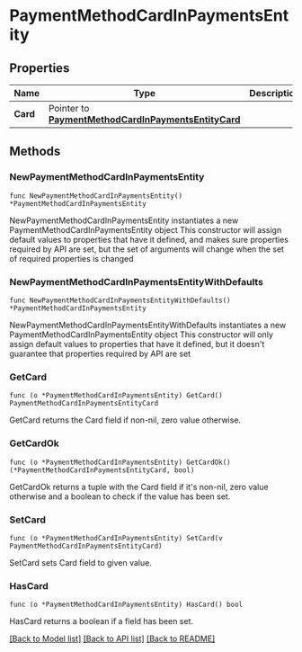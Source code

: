 # PaymentMethodCardInPaymentsEntity

## Properties

Name | Type | Description | Notes
------------ | ------------- | ------------- | -------------
**Card** | Pointer to [**PaymentMethodCardInPaymentsEntityCard**](PaymentMethodCardInPaymentsEntityCard.md) |  | [optional] 

## Methods

### NewPaymentMethodCardInPaymentsEntity

`func NewPaymentMethodCardInPaymentsEntity() *PaymentMethodCardInPaymentsEntity`

NewPaymentMethodCardInPaymentsEntity instantiates a new PaymentMethodCardInPaymentsEntity object
This constructor will assign default values to properties that have it defined,
and makes sure properties required by API are set, but the set of arguments
will change when the set of required properties is changed

### NewPaymentMethodCardInPaymentsEntityWithDefaults

`func NewPaymentMethodCardInPaymentsEntityWithDefaults() *PaymentMethodCardInPaymentsEntity`

NewPaymentMethodCardInPaymentsEntityWithDefaults instantiates a new PaymentMethodCardInPaymentsEntity object
This constructor will only assign default values to properties that have it defined,
but it doesn't guarantee that properties required by API are set

### GetCard

`func (o *PaymentMethodCardInPaymentsEntity) GetCard() PaymentMethodCardInPaymentsEntityCard`

GetCard returns the Card field if non-nil, zero value otherwise.

### GetCardOk

`func (o *PaymentMethodCardInPaymentsEntity) GetCardOk() (*PaymentMethodCardInPaymentsEntityCard, bool)`

GetCardOk returns a tuple with the Card field if it's non-nil, zero value otherwise
and a boolean to check if the value has been set.

### SetCard

`func (o *PaymentMethodCardInPaymentsEntity) SetCard(v PaymentMethodCardInPaymentsEntityCard)`

SetCard sets Card field to given value.

### HasCard

`func (o *PaymentMethodCardInPaymentsEntity) HasCard() bool`

HasCard returns a boolean if a field has been set.


[[Back to Model list]](../README.md#documentation-for-models) [[Back to API list]](../README.md#documentation-for-api-endpoints) [[Back to README]](../README.md)



